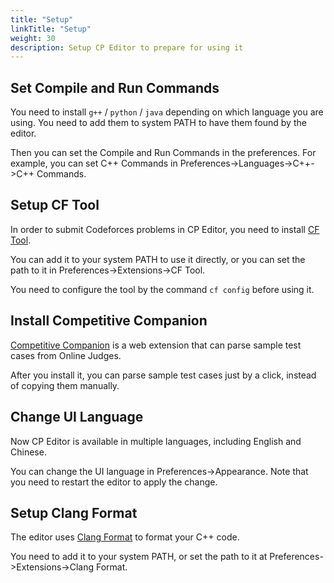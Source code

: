 ```yaml
---
title: "Setup"
linkTitle: "Setup"
weight: 30
description: Setup CP Editor to prepare for using it
---
```


## Set Compile and Run Commands

You need to install `g++` / `python` / `java` depending on which language you are using. You need to add them to system PATH to have them found by the editor.

Then you can set the Compile and Run Commands in the preferences. For example, you can set C++ Commands in Preferences->Languages->C++->C++ Commands.

## Setup CF Tool

In order to submit Codeforces problems in CP Editor, you need to install [CF Tool](https://github.com/xalanq/cf-tool).

You can add it to your system PATH to use it directly, or you can set the path to it in Preferences->Extensions->CF Tool.

You need to configure the tool by the command `cf config` before using it.

## Install Competitive Companion

[Competitive Companion](https://github.com/jmerle/competitive-companion) is a web extension that can parse sample test cases from Online Judges.

After you install it, you can parse sample test cases just by a click, instead of copying them manually.

## Change UI Language

Now CP Editor is available in multiple languages, including English and Chinese.

You can change the UI language in Preferences->Appearance. Note that you need to restart the editor to apply the change.

## Setup Clang Format

The editor uses [Clang Format](http://releases.llvm.org/download.html) to format your C++ code.

You need to add it to your system PATH, or set the path to it at Preferences->Extensions->Clang Format.
